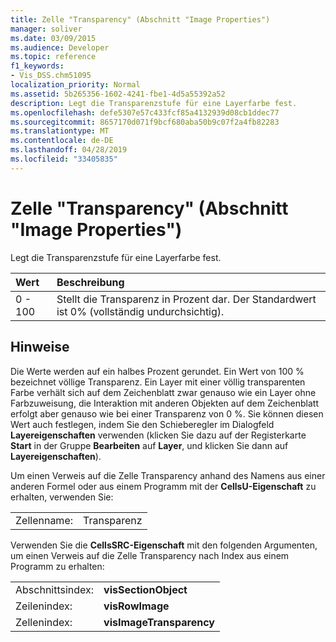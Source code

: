 ```yaml
---
title: Zelle "Transparency" (Abschnitt "Image Properties")
manager: soliver
ms.date: 03/09/2015
ms.audience: Developer
ms.topic: reference
f1_keywords:
- Vis_DSS.chm51095
localization_priority: Normal
ms.assetid: 5b265356-1602-4241-fbe1-4d5a55392a52
description: Legt die Transparenzstufe für eine Layerfarbe fest.
ms.openlocfilehash: defe5307e57c433fcf85a4132939d08cb1ddec77
ms.sourcegitcommit: 8657170d071f9bcf680aba50b9c07f2a4fb82283
ms.translationtype: MT
ms.contentlocale: de-DE
ms.lasthandoff: 04/28/2019
ms.locfileid: "33405835"
---
```

# <a name="transparency-cell-image-properties-section"></a>Zelle "Transparency" (Abschnitt "Image Properties")

Legt die Transparenzstufe für eine Layerfarbe fest.
  
|**Wert**|**Beschreibung**|
|:-----|:-----|
|0 - 100  <br/> |Stellt die Transparenz in Prozent dar. Der Standardwert ist 0% (vollständig undurchsichtig).  <br/> |
   
## <a name="remarks"></a>Hinweise

Die Werte werden auf ein halbes Prozent gerundet. Ein Wert von 100 % bezeichnet völlige Transparenz. Ein Layer mit einer völlig transparenten Farbe verhält sich auf dem Zeichenblatt zwar genauso wie ein Layer ohne Farbzuweisung, die Interaktion mit anderen Objekten auf dem Zeichenblatt erfolgt aber genauso wie bei einer Transparenz von 0 %. Sie können diesen Wert auch festlegen, indem Sie den Schieberegler im Dialogfeld **Layereigenschaften** verwenden (klicken Sie dazu auf der Registerkarte **Start** in der Gruppe **Bearbeiten** auf **Layer**, und klicken Sie dann auf **Layereigenschaften**).
  
Um einen Verweis auf die Zelle Transparency anhand des Namens aus einer anderen Formel oder aus einem Programm mit der **CellsU-Eigenschaft** zu erhalten, verwenden Sie: 
  
|||
|:-----|:-----|
|Zellenname:  <br/> |Transparenz  <br/> |
   
Verwenden Sie die **CellsSRC-Eigenschaft** mit den folgenden Argumenten, um einen Verweis auf die Zelle Transparency nach Index aus einem Programm zu erhalten: 
  
|||
|:-----|:-----|
|Abschnittsindex:  <br/> |**visSectionObject** <br/> |
|Zeilenindex:  <br/> |**visRowImage** <br/> |
|Zellenindex:  <br/> |**visImageTransparency** <br/> |
   

